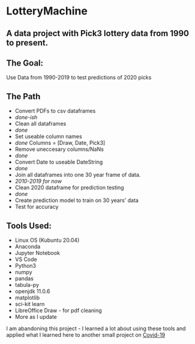 # LotteryMachine
A data project with Pick3 lottery data from 1990 to present.
---

## The Goal:
Use Data from 1990-2019 to test predictions of 2020 picks

## The Path
 - Convert PDFs to csv dataframes 
  - *done-ish*
 - Clean all dataframes
  - *done*
 - Set useable column names 
  - *done* Columns = [Draw, Date, Pick3]
 - Remove uneccesary columns/NaNs 
  - *done*
 - Convert Date to useable DateString
  - *done*
 - Join all dataframes into one 30 year frame of data. 
  - *2010-2019 for now*
 - Clean 2020 dataframe for prediction testing 
  - *done*
 - Create prediction model to train on 30 years' data
  - Test for accuracy

## Tools Used:
 - Linux OS (Kubuntu 20.04)
 - Anaconda
 - Jupyter Notebook
 - VS Code
 - Python3
  - numpy
  - pandas
  - tabula-py
   - openjdk 11.0.6
  - matplotlib
  - sci-kit learn
  - LibreOffice Draw - for pdf cleaning
  - More as I update

I am abandoning this project - I learned a lot about using these tools and applied what I learned here to another small project on
[Covid-19](https://github.com/chukrobertson/Covid19_Data_Science_Practice)
